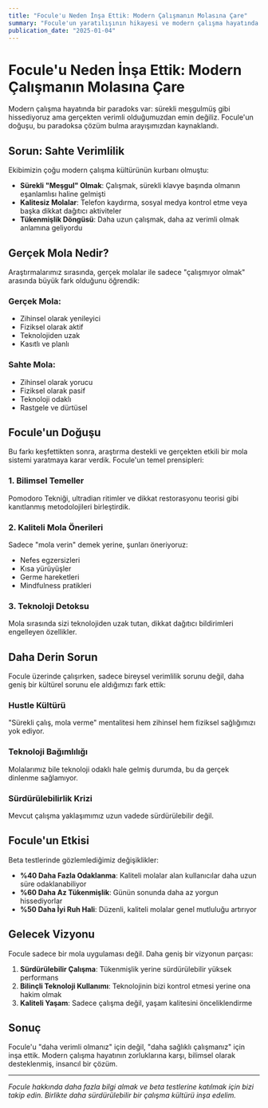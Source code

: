 ```yaml
---
title: "Focule'u Neden İnşa Ettik: Modern Çalışmanın Molasına Çare"
summary: "Focule'un yaratılışının hikayesi ve modern çalışma hayatında gerçek molalar ile sürdürülebilir verimlilik arasındaki farkı keşfedin."
publication_date: "2025-01-04"
---
```


# Focule'u Neden İnşa Ettik: Modern Çalışmanın Molasına Çare

Modern çalışma hayatında bir paradoks var: sürekli meşgulmüş gibi hissediyoruz ama gerçekten verimli olduğumuzdan emin değiliz. Focule'un doğuşu, bu paradoksa çözüm bulma arayışımızdan kaynaklandı.

## Sorun: Sahte Verimlilik

Ekibimizin çoğu modern çalışma kültürünün kurbanı olmuştu:

- **Sürekli "Meşgul" Olmak**: Çalışmak, sürekli klavye başında olmanın eşanlamlısı haline gelmişti
- **Kalitesiz Molalar**: Telefon kaydırma, sosyal medya kontrol etme veya başka dikkat dağıtıcı aktiviteler
- **Tükenmişlik Döngüsü**: Daha uzun çalışmak, daha az verimli olmak anlamına geliyordu

## Gerçek Mola Nedir?

Araştırmalarımız sırasında, gerçek molalar ile sadece "çalışmıyor olmak" arasında büyük fark olduğunu öğrendik:

### Gerçek Mola:
- Zihinsel olarak yenileyici
- Fiziksel olarak aktif
- Teknolojiden uzak
- Kasıtlı ve planlı

### Sahte Mola:
- Zihinsel olarak yorucu
- Fiziksel olarak pasif
- Teknoloji odaklı
- Rastgele ve dürtüsel

## Focule'un Doğuşu

Bu farkı keşfettikten sonra, araştırma destekli ve gerçekten etkili bir mola sistemi yaratmaya karar verdik. Focule'un temel prensipleri:

### 1. **Bilimsel Temeller**
Pomodoro Tekniği, ultradian ritimler ve dikkat restorasyonu teorisi gibi kanıtlanmış metodolojileri birleştirdik.

### 2. **Kaliteli Mola Önerileri**
Sadece "mola verin" demek yerine, şunları öneriyoruz:
- Nefes egzersizleri
- Kısa yürüyüşler
- Germe hareketleri
- Mindfulness pratikleri

### 3. **Teknoloji Detoksu**
Mola sırasında sizi teknolojiden uzak tutan, dikkat dağıtıcı bildirimleri engelleyen özellikler.

## Daha Derin Sorun

Focule üzerinde çalışırken, sadece bireysel verimlilik sorunu değil, daha geniş bir kültürel sorunu ele aldığımızı fark ettik:

### Hustle Kültürü
"Sürekli çalış, mola verme" mentalitesi hem zihinsel hem fiziksel sağlığımızı yok ediyor.

### Teknoloji Bağımlılığı
Molalarımız bile teknoloji odaklı hale gelmiş durumda, bu da gerçek dinlenme sağlamıyor.

### Sürdürülebilirlik Krizi
Mevcut çalışma yaklaşımımız uzun vadede sürdürülebilir değil.

## Focule'un Etkisi

Beta testlerinde gözlemlediğimiz değişiklikler:

- **%40 Daha Fazla Odaklanma**: Kaliteli molalar alan kullanıcılar daha uzun süre odaklanabiliyor
- **%60 Daha Az Tükenmişlik**: Günün sonunda daha az yorgun hissediyorlar
- **%50 Daha İyi Ruh Hali**: Düzenli, kaliteli molalar genel mutluluğu artırıyor

## Gelecek Vizyonu

Focule sadece bir mola uygulaması değil. Daha geniş bir vizyonun parçası:

1. **Sürdürülebilir Çalışma**: Tükenmişlik yerine sürdürülebilir yüksek performans
2. **Bilinçli Teknoloji Kullanımı**: Teknolojinin bizi kontrol etmesi yerine ona hakim olmak
3. **Kaliteli Yaşam**: Sadece çalışma değil, yaşam kalitesini önceliklendirme

## Sonuç

Focule'u "daha verimli olmanız" için değil, "daha sağlıklı çalışmanız" için inşa ettik. Modern çalışma hayatının zorluklarına karşı, bilimsel olarak desteklenmiş, insancıl bir çözüm.

---

*Focule hakkında daha fazla bilgi almak ve beta testlerine katılmak için bizi takip edin. Birlikte daha sürdürülebilir bir çalışma kültürü inşa edelim.* 